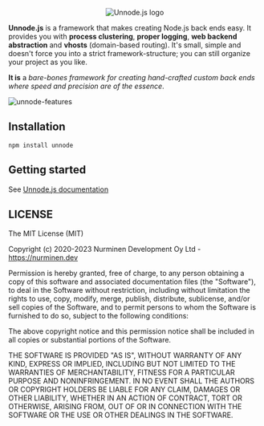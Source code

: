 <p align="center">
  <img src="https://i.imgur.com/lt1vd3A.png" alt="Unnode.js logo">
</p>

**Unnode.js** is a framework that makes creating Node.js back ends easy. It provides you with **process clustering**, **proper logging**, **web backend abstraction** and **vhosts** (domain-based routing). It's small, simple and doesn't force you into a strict framework-structure; you can still organize your project as you like.

**It is** a  *bare-bones framework for creating hand-crafted custom back ends where speed and precision are of the essence*.

![unnode-features](https://i.imgur.com/RQf1C1q.png)

## Installation
```
npm install unnode
```

## Getting started
See [Unnode.js documentation](https://unnodejs.org/doc/latest)

## LICENSE
 
The MIT License (MIT)

Copyright (c) 2020-2023 Nurminen Development Oy Ltd - https://nurminen.dev

Permission is hereby granted, free of charge, to any person obtaining a copy of this software and associated documentation files (the "Software"), to deal in the Software without restriction, including without limitation the rights to use, copy, modify, merge, publish, distribute, sublicense, and/or sell copies of the Software, and to permit persons to whom the Software is furnished to do so, subject to the following conditions:

The above copyright notice and this permission notice shall be included in all copies or substantial portions of the Software.

THE SOFTWARE IS PROVIDED "AS IS", WITHOUT WARRANTY OF ANY KIND, EXPRESS OR IMPLIED, INCLUDING BUT NOT LIMITED TO THE WARRANTIES OF MERCHANTABILITY, FITNESS FOR A PARTICULAR PURPOSE AND NONINFRINGEMENT. IN NO EVENT SHALL THE AUTHORS OR COPYRIGHT HOLDERS BE LIABLE FOR ANY CLAIM, DAMAGES OR OTHER LIABILITY, WHETHER IN AN ACTION OF CONTRACT, TORT OR OTHERWISE, ARISING FROM, OUT OF OR IN CONNECTION WITH THE SOFTWARE OR THE USE OR OTHER DEALINGS IN THE SOFTWARE.
